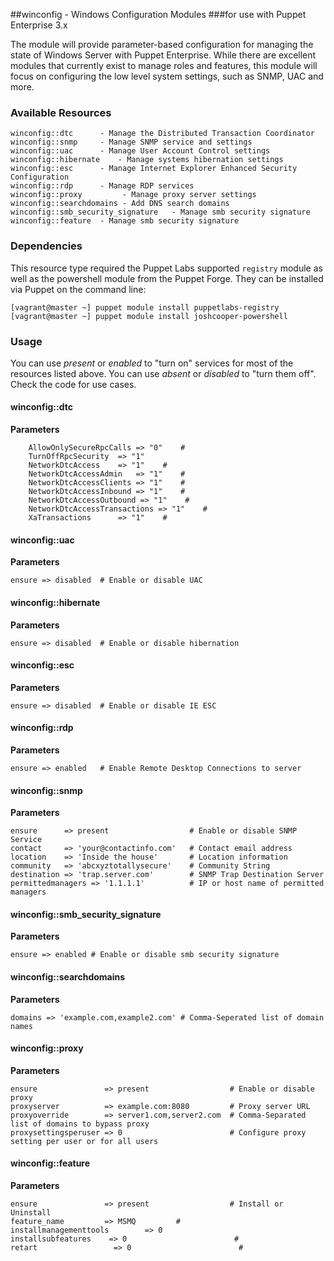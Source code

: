 ##winconfig - Windows Configuration Modules
###for use with Puppet Enterprise 3.x

The module will provide parameter-based configuration for managing the state of Windows Server with Puppet Enterprise.  While there are excellent modules that currently exist to manage roles and features, this module will focus on configuring the low level system settings, such as SNMP, UAC and more.

### Available Resources

	winconfig::dtc		- Manage the Distributed Transaction Coordinator
	winconfig::snmp		- Manage SNMP service and settings
	winconfig::uac		- Manage User Account Control settings
	winconfig::hibernate	- Manage systems hibernation settings
	winconfig::esc		- Manage Internet Explorer Enhanced Security Configuration
	winconfig::rdp		- Manage RDP services
	winconfig::proxy         - Manage proxy server settings
	winconfig::searchdomains - Add DNS search domains
	winconfig::smb_security_signature	- Manage smb security signature
	winconfig::feature	- Manage smb security signature

### Dependencies

This resource type required the Puppet Labs supported `registry` module as well as the powershell module from the Puppet Forge.  They can be installed via Puppet on the command line: 

    [vagrant@master ~] puppet module install puppetlabs-registry
    [vagrant@master ~] puppet module install joshcooper-powershell

### Usage ###

You can use *present* or *enabled* to "turn on" services for most of the resources listed above.  You can use *absent* or *disabled* to "turn them off".  Check the code for use cases.

#### winconfig::dtc ####

  **Parameters**
  
        AllowOnlySecureRpcCalls => "0"    #  
        TurnOffRpcSecurity 	=> "1"
        NetworkDtcAccess 	=> "1"    #  
        NetworkDtcAccessAdmin 	=> "1"    #  
        NetworkDtcAccessClients => "1"    #  
        NetworkDtcAccessInbound => "1"    #  
        NetworkDtcAccessOutbound => "1"    #  
        NetworkDtcAccessTransactions => "1"    #  
        XaTransactions 		=> "1"    #  

#### winconfig::uac ####

  **Parameters**
  
	ensure => disabled  # Enable or disable UAC

#### winconfig::hibernate ####

  **Parameters**
  
	ensure => disabled  # Enable or disable hibernation

#### winconfig::esc ####

  **Parameters**

	ensure => disabled	# Enable or disable IE ESC

#### winconfig::rdp ####

  **Parameters**

	ensure => enabled	# Enable Remote Desktop Connections to server

#### winconfig::snmp ####

  **Parameters**

	ensure      => present                  # Enable or disable SNMP Service
	contact     => 'your@contactinfo.com'   # Contact email address
	location    => 'Inside the house'       # Location information
	community   => 'abcxyztotallysecure'    # Community String
	destination => 'trap.server.com'        # SNMP Trap Destination Server
	permittedmanagers => '1.1.1.1'          # IP or host name of permitted managers

#### winconfig::smb_security_signature ####

  **Parameters**

	ensure => enabled # Enable or disable smb security signature

#### winconfig::searchdomains ####

  **Parameters**

	domains => 'example.com,example2.com' # Comma-Seperated list of domain names

#### winconfig::proxy ####

  **Parameters**

	ensure               => present                  # Enable or disable proxy
	proxyserver          => example.com:8080         # Proxy server URL
	proxyoverride        => server1.com,server2.com  # Comma-Separated list of domains to bypass proxy
	proxysettingsperuser => 0                        # Configure proxy setting per user or for all users

#### winconfig::feature ####

  **Parameters**

	ensure               => present                  # Install or Uninstall
	feature_name         => MSMQ         # 
	installmanagementtools        => 0
	installsubfeatures    => 0                        # 
	retart                 => 0                        # 

